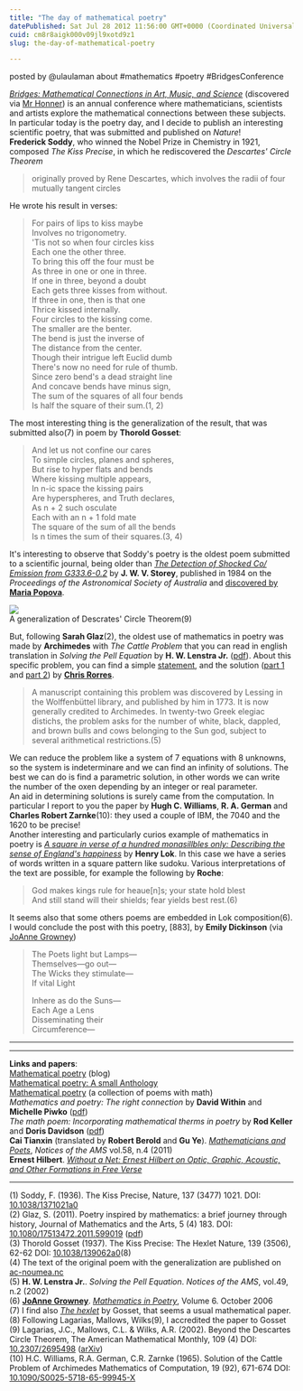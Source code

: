 ```yaml
---
title: "The day of mathematical poetry"
datePublished: Sat Jul 28 2012 11:56:00 GMT+0000 (Coordinated Universal Time)
cuid: cm8r8aigk000v09jl9xotd9z1
slug: the-day-of-mathematical-poetry

---
```



posted by @ulaulaman about #mathematics #poetry #BridgesConference

[_Bridges: Mathematical Connections in Art, Music, and Science_](http://bridgesmathart.org/) (discovered via [Mr Honner](http://mrhonner.com/2011/08/12/math-art-space-filling-cube/)) is an annual conference where mathematicians, scientists and artists explore the mathematical connections between these subjects. In particular today is the poetry day, and I decide to publish an interesting scientific poetry, that was submitted and published on _Nature_!  
**Frederick Soddy**, who winned the Nobel Prize in Chemistry in 1921, composed _The Kiss Precise_, in which he rediscovered the _Descartes' Circle Theorem_

> originally proved by Rene Descartes, which involves the radii of four mutually tangent circles

He wrote his result in verses:

> For pairs of lips to kiss maybe  
> Involves no trigonometry.  
> 'Tis not so when four circles kiss  
> Each one the other three.  
> To bring this off the four must be  
> As three in one or one in three.  
> If one in three, beyond a doubt  
> Each gets three kisses from without.  
> If three in one, then is that one  
> Thrice kissed internally.  
> Four circles to the kissing come.  
> The smaller are the benter.  
> The bend is just the inverse of  
> The distance from the center.  
> Though their intrigue left Euclid dumb  
> There's now no need for rule of thumb.  
> Since zero bend's a dead straight line  
> And concave bends have minus sign,  
> The sum of the squares of all four bends  
> Is half the square of their sum.(1, 2)

The most interesting thing is the generalization of the result, that was submitted also(7) in poem by **Thorold Gosset**:

> And let us not confine our cares  
> To simple circles, planes and spheres,  
> But rise to hyper flats and bends  
> Where kissing multiple appears,  
> In n-ic space the kissing pairs  
> Are hyperspheres, and Truth declares,  
> As n + 2 such osculate  
> Each with an n + 1 fold mate  
> The square of the sum of all the bends  
> Is n times the sum of their squares.(3, 4)

It's interesting to observe that Soddy's poetry is the oldest poem submitted to a scientific journal, being older than [_The Detection of Shocked Co/ Emission from G333.6-0.2_](http://adsabs.harvard.edu/abs/1984PASAu...5..566S) by **J. W. V. Storey**, published in 1984 on the _Proceedings of the Astronomical Society of Australia_ and [discovered by **Maria Popova**](http://www.brainpickings.org/index.php/2012/07/12/first-science-poem-2/).

![](https://cdn.hashnode.com/res/hashnode/image/upload/v1743072381529/ffd3dacc-a923-4b03-bf18-441bd0ca6a6f.jpeg)  
A generalization of Descrates' Circle Theorem(9)

But, following **Sarah Glaz**(2), the oldest use of mathematics in poetry was made by **Archimedes** with _The Cattle Problem_ that you can read in english translation in _Solving the Pell Equation_ by **H. W. Lenstra Jr.** ([pdf](http://www.ams.org/notices/200202/fea-lenstra.pdf)). About this specific problem, you can find a simple [statement](http://www.math.nyu.edu/~crorres/Archimedes/Cattle/Statement.html), and the solution ([part 1](http://www.math.nyu.edu/~crorres/Archimedes/Cattle/Solution1.html) and [part 2](http://www.math.nyu.edu/~crorres/Archimedes/Cattle/Solution2.html)) by [**Chris Rorres**](http://www.cs.drexel.edu/~crorres/).

> A manuscript containing this problem was discovered by Lessing in the Wolffenbüttel library, and published by him in 1773. It is now generally credited to Archimedes. In twenty-two Greek elegiac distichs, the problem asks for the number of white, black, dappled, and brown bulls and cows belonging to the Sun god, subject to several arithmetical restrictions.(5)

We can reduce the problem like a system of 7 equations with 8 unknowns, so the system is indeterminare and we can find an infinity of solutions. The best we can do is find a parametric solution, in other words we can write the number of the oxen depending by an integer or real parameter.  
An aid in determining solutions is surely came from the computation. In particular I report to you the paper by **Hugh C. Williams**, **R. A. German** and **Charles Robert Zarnke**(10): they used a couple of IBM, the 7040 and the 1620 to be precise!  
Another interesting and particularly curios example of mathematics in poetry is [_A square in verse of a hundred monasillbles only: Describing the sense of England's happiness_](http://joannegrowney.com/InfoLokSquare.htm) by **Henry Lok**. In this case we have a series of words written in a square pattern like sudoku. Various interpretations of the text are possible, for example the following by **Roche**:

> God makes kings rule for heaue\[n\]s; your state hold blest  
> And still stand will their shields; fear yields best rest.(6)

It seems also that some others poems are embedded in Lok composition(6).  
I would conclude the post with this poetry, \[883\], by **Emily Dickinson** (via [JoAnne Growney](http://poetrywithmathematics.blogspot.it/2012/06/emily-dickinson-and-circumference.html))

> The Poets light but Lamps—  
> Themselves—go out—  
> The Wicks they stimulate—  
> If vital Light  
>   
> Inhere as do the Suns—  
> Each Age a Lens  
> Disseminating their  
> Circumference—

* * *

* * *

**Links and papers**:  
[Mathematical poetry](http://mathematicalpoetry.blogspot.com/) (blog)  
[Mathematical poetry: A small Anthology](http://katherinestange.com/mathweb/)  
[Mathematical poetry](http://www.kazmaslanka.com/main_menu_poetry_mathmatical.html) (a collection of poems with math)  
_Mathematics and poetry: The right connection_ by **David Within** and **Michelle Piwko** ([pdf](https://www.naeyc.org/files/yc/file/200803/BTJ_Whitin.pdf))  
_The math poem: Incorporating mathematical therms in poetry_ by **Rod Keller** and **Doris Davidson** ([pdf](http://www.pbs.org/teacherline/courses/rdla230/docs/4_mt_05_01p.342-47.pdf))  
**Cai Tianxin** (translated by **Robert Berold** and **Gu Ye**). [_Mathematicians and Poets_](http://www.ams.org/notices/201104/rtx110400590p.pdf), _Notices of the AMS_ vol.58, n.4 (2011)  
**Ernest Hilbert**. [_Without a Net: Ernest Hilbert on Optic, Graphic, Acoustic, and Other Formations in Free Verse_](http://www.cprw.com/without-a-net-optic-graphic-and-acoustic-formations-in-free-verse-by-ernest-hilbert)

* * *

(1) Soddy, F. (1936). The Kiss Precise, Nature, 137 (3477) 1021. DOI: [10.1038/1371021a0](http://dx.doi.org/10.1038%2F1371021a0)  
(2) Glaz, S. (2011). Poetry inspired by mathematics: a brief journey through history, Journal of Mathematics and the Arts, 5 (4) 183. DOI: [10.1080/17513472.2011.599019](http://dx.doi.org/10.1080%2F17513472.2011.599019) ([pdf](http://www.math.uconn.edu/~glaz/My_Articles/PoetryInspiredByMathematics.Bridges10.pdf))  
(3) Thorold Gosset (1937). The Kiss Precise: The Hexlet Nature, 139 (3506), 62-62 DOI: [10.1038/139062a0](http://dx.doi.org/10.1038/139062a0)(8)  
(4) The text of the original poem with the generalization are published on [ac-noumea.nc](http://www.ac-noumea.nc/maths/polyhedr/packing_kiss/kiss.htm)  
(5) **H. W. Lenstra Jr.**. _Solving the Pell Equation_. _Notices of the AMS_, vol.49, n.2 (2002)  
(6) [**JoAnne Growney**](http://poetrywithmathematics.blogspot.it/). [_Mathematics in Poetry_](http://mathdl.maa.org/images/upload_library/4/vol6/Growney/MathPoetry.html), Volume 6. October 2006  
(7) I find also [_The hexlet_](http://www.nature.com/nature/journal/v139/n3510/abs/139251b0.html) by Gosset, that seems a usual mathematical paper.  
(8) Following Lagarias, Mallows, Wilks(9), I accredited the paper to Gosset  
(9) Lagarias, J.C., Mallows, C.L. & Wilks, A.R. (2002). Beyond the Descartes Circle Theorem, The American Mathematical Monthly, 109 (4) DOI: [10.2307/2695498](http://dx.doi.org/10.2307%2F2695498) ([arXiv](http://arxiv.org/abs/math/0101066))  
(10) H.C. Williams, R.A. German, C.R. Zarnke (1965). Solution of the Cattle Problem of Archimedes Mathematics of Computation, 19 (92), 671-674 DOI: [10.1090/S0025-5718-65-99945-X](http://dx.doi.org/10.1090/S0025-5718-65-99945-X)